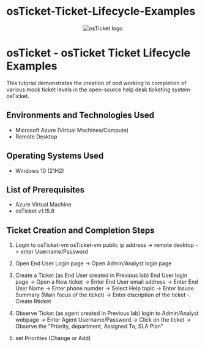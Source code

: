 # osTicket-Ticket-Lifecycle-Examples
<p align="center">
<img src="https://i.imgur.com/Clzj7Xs.png" alt="osTicket logo"/>
</p>

<h1>osTicket - osTicket Ticket Lifecycle Examples</h1>
This tutorial demonstrates the creation of ond working to completion of various mock ticket levels in the open-source help desk ticketing system osTicket.<br />



<h2>Environments and Technologies Used</h2>

- Microsoft Azure (Virtual Machines/Compute)
- Remote Desktop

<h2>Operating Systems Used </h2>

- Windows 10</b> (21H2)

<h2>List of Prerequisites</h2>

- Azure Virtual Machine
- osTicket v1.15.8



<h2> Ticket Creation and Completion Steps</h2>

1. Login to osTicket-vm
   osTicket-vm public ip address -> remote desktop -> enter Username/Password

2. Open End User Login page -> Open Admin/Analyst login page

3. Create a Ticket (as End User created in Previous lab)
   End User login page -> Open a New ticket -> Enter End User email address -> Enter End User Name -> Enter phone numder -> Select Help topic -> Enter Issuse Summary (Main focus of the ticket) -> Enter discription of the ticket -. Create Rticket

4. Observe Ticket (as agent created in Previous lab)
   login to Admin/Analyst webpage -> Enter Agent Username/Password -> Click on the ticket -> Observe the "Priority, department, Assigned To, SLA Plan"

5. set Priorities (Change or Add)
   
